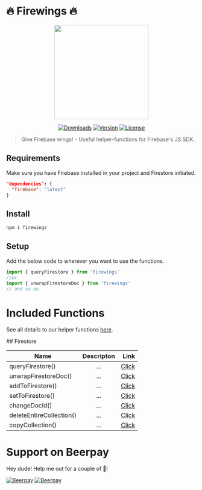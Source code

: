 # 🔥 Firewings 🔥

<p align="center"><img align="center" height="250px" src="https://firewings.netlify.com/firewings_logo.png"/></p>

<p align="center">
  <a href="https://www.npmjs.com/package/firewings"><img src="https://badgen.net/npm/dm/firewings" alt="Downloads"></a>
  <a href="https://www.npmjs.com/package/firewings"><img src="https://badgen.net/npm/v/firewings" alt="Version"></a>
  <a href="https://www.npmjs.com/package/firewings"><img src="https://badgen.net/npm/license/firewings" alt="License"></a>
 </p>
</p>

> Give Firebase wings! - Useful helper-functions for Firebase's JS SDK.

## Requirements

Make sure you have Firebase installed in your project and Firestore initiated.

```json
"dependencies": {
  "firebase": "latest"
}
```

## Install

```bash
npm i firewings
```

## Setup

Add the below code to wherever you want to use the functions.

```js
import { queryFirestore } from 'firewings'
//or
import { unwrapFirestoreDoc } from 'firewings'
// and so on
```

# Included Functions

See all details to our helper functions [here](https://firewings.netlify.com/functions/firestore/).

## Firestore

| Name        | Descripton           | Link  |
| ------------- |:-------------:| -----:|
| queryFirestore()      | ... |  [Click](https://firewings.netlify.com/functions/firestore) |
| unwrapFirestoreDoc()      | ...      |  [Click](https://firewings.netlify.com/functions/firestore) |
| addToFirestore() | ...     |  [Click](https://firewings.netlify.com/functions/firestore) |
| setToFirestore() | ...     |  [Click](https://firewings.netlify.com/functions/firestore) |
| changeDocId() | ...     |  [Click](https://firewings.netlify.com/functions/firestore) |
| deleteEntireCollection() | ...     |  [Click](https://firewings.netlify.com/functions/firestore) |
| copyCollection() | ...     |  [Click](https://firewings.netlify.com/functions/firestore) |



# Support on Beerpay
Hey dude! Help me out for a couple of :beers:!

[![Beerpay](https://beerpay.io/lupas/firewings/badge.svg?style=beer-square)](https://beerpay.io/lupas/firewings)  [![Beerpay](https://beerpay.io/lupas/firewings/make-wish.svg?style=flat-square)](https://beerpay.io/lupas/firewings?focus=wish)